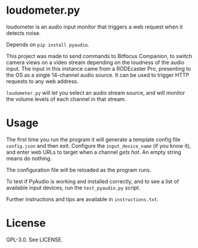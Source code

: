 # loudometer.py

loudometer is an audio input monitor that triggers a web request when it detects noise.

Depends on `pip install pyaudio`.

This project was made to send commands to Bitfocus Companion, to switch camera views on a video stream depending on the loudness of the audio input. The input in this instance came from a RODEcaster Pro, presenting to the OS as a single 14-channel audio source. It can be used to trigger HTTP requests to any web address.

`loudometer.py` will let you select an audio stream source, and will monitor the volume levels of each channel in that stream.

# Usage

The first time you run the program it will generate a template config file `config.json` and then exit. Configure the `input_device_name` (if you know it), and enter web URLs to target when a channel *gets hot*. An empty string means do nothing.

The configuration file will be reloaded as the program runs.

To test if PyAudio is working and installed correctly, and to see a list of available input devices, run the `test_pyaudio.py` script.

Further instructions and tips are available in `instructions.txt`.

# License

GPL-3.0. See LICENSE.